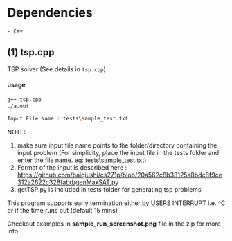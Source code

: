 # Dependencies
    - C++

## (1) tsp.cpp
TSP solver (See details in `tsp.cpp`)
#### usage
```bash
g++ tsp.cpp
./a.out

Input File Name : tests\sample_test.txt
```
NOTE: 
1. make sure input file name points to the  folder/directory containing the input problem 
   (For simplicity, place the input file in the tests folder and enter the file name. eg: tests\sample_test.txt)
2. Format of the input is described here : https://github.com/baiqiushi/cs271p/blob/20a562c8b33125a8bdc8f9ce312a2622c328fabd/genMaxSAT.py
3. getTSP.py is included in tests folder for generating tsp problems

This program supports early termination either by USERS INTERRUPT i.e. ^C or if the time runs out (default 15 mins)

Checkout examples in **sample_run_screenshot.png** file in the zip for more info